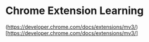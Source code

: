 # Chrome Extension Learning

(https://developer.chrome.com/docs/extensions/mv3/)[https://developer.chrome.com/docs/extensions/mv3/]
